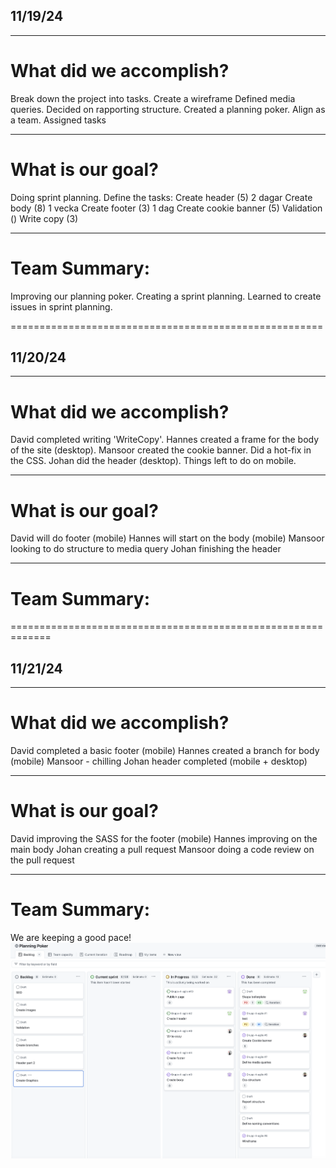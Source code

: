 ## 11/19/24

__________________________________________________
# What did we accomplish?

Break down the project into tasks.
Create a wireframe
Defined media queries.
Decided on rapporting structure.
Created a planning poker.
Align as a team.
Assigned tasks


__________________________________________________

# What is our goal?

Doing sprint planning.
Define the tasks:
    Create header (5) 2 dagar
    Create body (8) 1 vecka
    Create footer (3) 1 dag
    Create cookie banner (5)
    Validation ()
    Write copy (3)


__________________________________________________

# Team Summary:

Improving our planning poker.
Creating a sprint planning.
Learned to create issues in sprint planning.




======================================================


## 11/20/24

__________________________________________________
# What did we accomplish?

David completed writing 'WriteCopy'.
Hannes created a frame for the body of the site (desktop).
Mansoor created the cookie banner. Did a hot-fix in the CSS.
Johan did the header (desktop). Things left to do on mobile.


__________________________________________________

# What is our goal?

David will do footer (mobile)
Hannes will start on the body (mobile)
Mansoor looking to do structure to media query
Johan finishing the header

__________________________________________________

# Team Summary:



=============================================================

## 11/21/24

__________________________________________________
# What did we accomplish?

David completed a basic footer (mobile)
Hannes created a branch for body (mobile)
Mansoor - chilling
Johan header completed (mobile + desktop)


__________________________________________________

# What is our goal?

David improving the SASS for the footer (mobile)
Hannes improving on the main body
Johan creating a pull request
Mansoor doing a code review on the pull request



__________________________________________________

# Team Summary:

We are keeping a good pace!
![alt text](img/21-nov.png)

